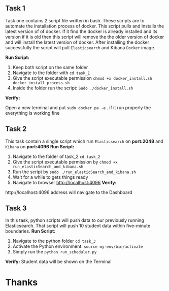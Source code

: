 
## Task 1
 Task one contains 2 script file written in bash. These scripts are to automate the installation process of docker. This script pulls and installs the latest version of of docker. If it find the docker is already installed and its version if it is old then this script will remove the the older version of docker and will install the latest version of docker. After installing the docker successfully the script will pull `Elasticsearch` and Kibana `Docker` image. 

**Run Script:**
1. Keep both script on the same folder
2. Navigate to the folder with `cd task_1`
3. Give the script executable permission `chmod +x docker_install.sh docker_install_process.sh`
4. Inside the folder run the script: `Sudo ./docker_install.sh`

**Verify:**

Open a new terminal and put `sudo docker pa -a` . if it run properly the everything is working fine

## Task 2

This task contain a single script which run `Elasticsearch` on **port:2048** and `Kibana` on **port:4096**
**Run Script:**

1. Navigate to the folder of task_2  `cd task_2`
2. Give the script executable permission by `chmod +x run_elasticSearch_and_kibana.sh`
3. Run the script by `sudo ./run_elasticSearch_and_kibana.sh`
4. Wait for a while to gets things ready 
5. Navigate to browser [http://localhost:4096](http://localhost:4096)
**Verify:**

http://localhost:4096 address will navigate to the Dashboard

## Task 3
In this task, python scripts will push data to our previously running Elasticsearch. That script will push 10 student data within five-minute boundaries.
**Run Script:**
1. Navigate to the python folder `cd task_3`
2. Activate the Python environment: `source my-env/bin/activate`
3. Simply run the `python run_schedular.py`

**Verify:**
Student data will be shown on the Terminal


# Thanks